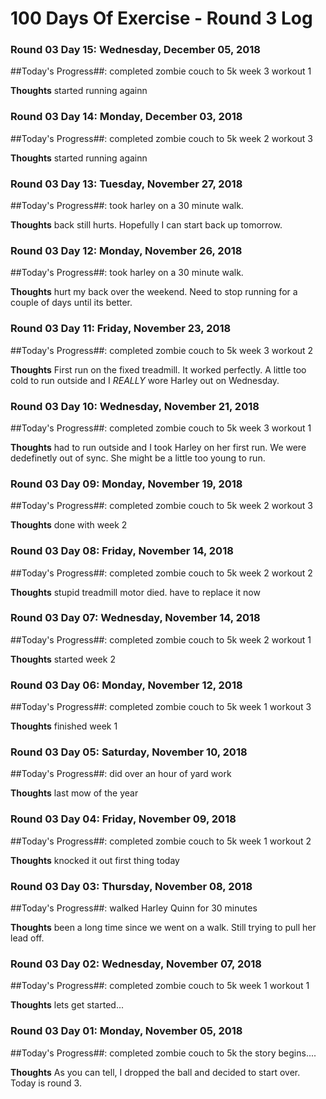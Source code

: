 # 100 Days Of Exercise - Round 3 Log

### Round 03 Day 15: Wednesday, December 05, 2018

##Today's Progress##:  completed zombie couch to 5k week 3 workout 1

**Thoughts**  started running againn

### Round 03 Day 14: Monday, December 03, 2018

##Today's Progress##:  completed zombie couch to 5k week 2 workout 3

**Thoughts**  started running againn

### Round 03 Day 13: Tuesday, November 27, 2018

##Today's Progress##:  took harley on a 30 minute walk.

**Thoughts**  back still hurts.  Hopefully I can start back up tomorrow.

### Round 03 Day 12: Monday, November 26, 2018

##Today's Progress##:  took harley on a 30 minute walk.

**Thoughts**  hurt my back over the weekend.  Need to stop running for a couple of days until its better.

### Round 03 Day 11: Friday, November 23, 2018

##Today's Progress##:  completed zombie couch to 5k week 3 workout 2

**Thoughts**  First run on the fixed treadmill.  It worked perfectly.  A little too cold to run outside and I *REALLY* wore Harley out on Wednesday.  

### Round 03 Day 10: Wednesday, November 21, 2018

##Today's Progress##:  completed zombie couch to 5k week 3 workout 1

**Thoughts**  had to run outside and I took Harley on her first run.  We were dedefinetly out of sync.  She might be a little too young to run.

### Round 03 Day 09: Monday, November 19, 2018

##Today's Progress##:  completed zombie couch to 5k week 2 workout 3

**Thoughts**  done with week 2

### Round 03 Day 08: Friday, November 14, 2018

##Today's Progress##:  completed zombie couch to 5k week 2 workout 2

**Thoughts**  stupid treadmill motor died.  have to replace it now

### Round 03 Day 07: Wednesday, November 14, 2018

##Today's Progress##:  completed zombie couch to 5k week 2 workout 1

**Thoughts**  started week 2

### Round 03 Day 06: Monday, November 12, 2018

##Today's Progress##:  completed zombie couch to 5k week 1 workout 3

**Thoughts**  finished week 1

### Round 03 Day 05: Saturday, November 10, 2018

##Today's Progress##:  did over an hour of yard work

**Thoughts**  last mow of the year

### Round 03 Day 04: Friday, November 09, 2018

##Today's Progress##:  completed zombie couch to 5k week 1 workout 2

**Thoughts**  knocked it out first thing today

### Round 03 Day 03: Thursday, November 08, 2018

##Today's Progress##:  walked Harley Quinn for 30 minutes

**Thoughts**  been a long time since we went on a walk.  Still trying to pull her lead off.

### Round 03 Day 02: Wednesday, November 07, 2018

##Today's Progress##:  completed zombie couch to 5k week 1 workout 1

**Thoughts**  lets get started...

### Round 03 Day 01: Monday, November 05, 2018

##Today's Progress##:  completed zombie couch to 5k the story begins....

**Thoughts**  As you can tell, I dropped the ball and decided to start over.  Today is round 3.

